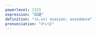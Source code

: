 ```yaml
---
powerlevel: 1323
expression: "回避"
definition: "(n,vs) evasion; avoidance"
pronunciation: "かいひ"
---
```

